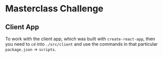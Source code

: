 # Masterclass Challenge

## Client App
To work with the client app, which was built with `create-react-app`, then you need to `cd` into `./src/client` and use the commands in that particular `package.json` -> `scripts`.
